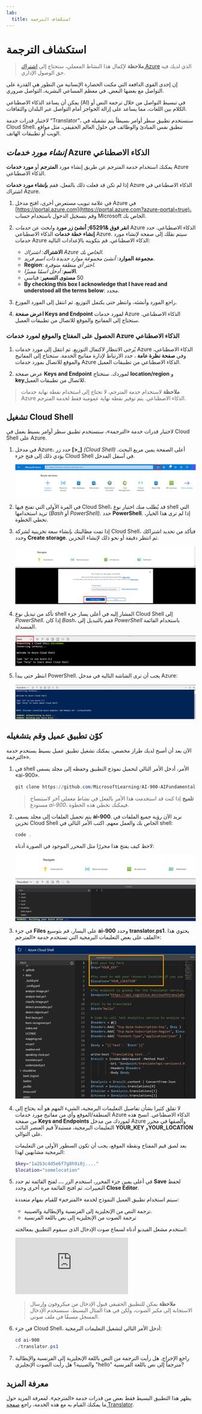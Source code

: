 ```yaml
---
lab:
  title: استكشاف الترجمة
---
```


# استكشاف الترجمة

> **ملاحظة** لإكمال هذا النشاط المعملي، ستحتاج إلى [اشتراك Azure](https://azure.microsoft.com/free?azure-portal=true) الذي لديك فيه حق الوصول الإداري.

إن إحدى القوى الدافعة التي مكنت الحضارة الإنسانية من التطور هي القدرة على التواصل مع بعضها البعض. في معظم المساعي البشرية، التواصل ضروري.

يمكن أن يساعد الذكاء الاصطناعي (AI) في تبسيط التواصل من خلال ترجمة النص أو الكلام بين اللغات، مما يساعد على إزالة الحواجز أمام التواصل عبر البلدان والثقافات.

لاختبار قدرات خدمة “Translator”، سنستخدم تطبيق سطر أوامر بسيطاً يتم تشغيله في Cloud Shell. تنطبق نفس المبادئ والوظائف في حلول العالم الحقيقي، مثل مواقع الويب أو تطبيقات الهاتف.

## *إنشاء مورد خدمات* Azure الذكاء الاصطناعي

يمكنك استخدام خدمة المترجم عن طريق إنشاء مورد **المترجم** أو **مورد خدمات** Azure الذكاء الاصطناعي.

إذا لم تكن قد فعلت ذلك بالفعل، فقم **بإنشاء مورد خدمات** Azure الذكاء الاصطناعي في اشتراك Azure.

1. في علامة تبويب مستعرض أخرى، افتح مدخل Azure في [https://portal.azure.com](https://portal.azure.com?azure-portal=true)، وقم بتسجيل الدخول باستخدام حساب Microsoft الخاص بك.

1. **انقر فوق &65291; أنشئ زر مورد** وابحث عن *خدمات* Azure الذكاء الاصطناعي. حدد **إنشاء** **خطة خدمات** الذكاء الاصطناعي Azure. سيتم نقلك إلى صفحة لإنشاء مورد خدمات Azure الذكاء الاصطناعي. قم بتكوينه بالإعدادات التالية:
    - **الاشتراك**: *اشتراك Azure الخاص بك*.
    - **مجموعة الموارد**: *أنشئ مجموعة موارد جديدة ذات اسم فريد*.
    - **Region**: *اختر أي منطقة متوفرة*.
    - **الاسم**: *أدخل اسمًا مميزًا*.
    - **مستوى التسعير**: قياسي S0
    - **By checking this box I acknowledge that I have read and understood all the terms below**: محدد.

1. راجع المورد وأنشئه، وانتظر حتى يكتمل التوزيع. ثم انتقل إلى المورد الموزع.

1. **اعرض صفحة Keys and Endpoint** لمورد خدمات Azure الذكاء الاصطناعي. ستحتاج إلى المفاتيح والموقع للاتصال من تطبيقات العميل.

### الحصول على المفتاح والموقع لمورد خدمات Azure الذكاء الاصطناعي

1. يُرجى الانتظار لاكتمال التوزيع. ثم انتقل إلى مورد خدمات Azure الذكاء الاصطناعي، وفي **صفحة نظرة عامة** ، حدد الارتباط لإدارة مفاتيح الخدمة. ستحتاج إلى المفاتيح والموقع للاتصال بمورد خدمات Azure الذكاء الاصطناعي من تطبيقات العميل.

1. عرض صفحة **Keys and Endpoint** لموردك. ستحتاج **location/region** و **key**للاتصال من تطبيقات العميل.

> **ملاحظة** لاستخدام خدمة المترجم، لا تحتاج إلى استخدام نقطة نهاية خدمات Azure الذكاء الاصطناعي. يتم توفير نقطة نهاية عمومية فقط لخدمة المترجم. 

## تشغيل Cloud Shell

لاختبار قدرات خدمة «الترجمة»، سنستخدم تطبيق سطر أوامر بسيط يعمل في Cloud Shell على Azure. 

1. في مدخل Azure، حدد زر **[>_]** *(Cloud Shell)* أعلى الصفحة يمين مربع البحث. يؤدي ذلك إلى فتح جزء Cloud Shell في أسفل المدخل.

    ![بدء تشغيل Cloud Shell بالنقر على الرمز الموجود على يمين مربع البحث العلوي](media/translate-text-and-speech/powershell-portal-guide-1.png)

1. في المرة الأولى التي تفتح فيها Cloud Shell، قد يُطلب منك اختيار نوع shell التي تريد استخدامها (*Bash* أو *PowerShell).* حدد **PowerShell**. إذا لم ترى هذا الخيار، تخطي الخطوة.  

1. إذا تمت مطالبتك بإنشاء سعة تخزينية لشركة Cloud Shell، فتأكد من تحديد اشتراكك وحدد **Create storage**. ثم انتظر دقيقة أو نحو ذلك لإنشاء التخزين.

    ![أنشئ التخزين بالنقر فوق «confirm».](media/translate-text-and-speech/powershell-portal-guide-2.png)

1. تأكد من تبديل نوع shell المشار إليه في أعلى يسار جزء Cloud Shell إلى *PowerShell*. إذا كان *Bash*، فقم بالتبديل إلى *PowerShell* باستخدام القائمة المنسدلة. 

    ![كيفية العثور على القائمة المنسدلة ناحية اليسار للتبديل إلى PowerShell](media/translate-text-and-speech/powershell-portal-guide-3.png) 

1. انتظر حتى يبدأ PowerShell. يجب أن ترى الشاشة التالية في مدخل Azure:  

    ![انتظر حتى يبدأ PowerShell.](media/translate-text-and-speech/powershell-prompt.png)

## كوّن تطبيق عميل وقم بتشغيله

الآن بعد أن أصبح لديك طراز مخصص، يمكنك تشغيل تطبيق عميل بسيط يستخدم خدمة «الترجمة».

1. في shell الأمر، أدخل الأمر التالي لتحميل نموذج التطبيق وحفظه إلى مجلد يسمى «ai-900».

    ```PowerShell
    git clone https://github.com/MicrosoftLearning/AI-900-AIFundamentals ai-900
    ```

    >**تلميح** إذا كنت قد استخدمت هذا الأمر بالفعل في نشاط معملي آخر لاستنساخ مستودع *ai-900*، فيمكنك تخطي هذه الخطوة.

1. يتم تحميل الملفات إلى مجلد يسمى **ai-900**. نريد الآن رؤية جميع الملفات في تخزين Cloud Shell الخاص بك والعمل معهم. اكتب الأمر التالي في shell: 

     ```PowerShell
    code .
    ```

    لاحظ كيف يفتح هذا محررًا مثل المحرر الموجود في الصورة أدناه: 

    ![محرر التعليمات البرمجية.](media/translate-text-and-speech/powershell-portal-guide-4.png)

1. في جزء **Files** على اليسار، قم بتوسيع **ai-900** وحدد **translator.ps1**. يحتوي هذا الملف على بعض التعليمات البرمجية التي تستخدم خدمة «المترجم»:

    ![المحرر الذي يحتوي على تعليمات برمجية لاستخدام خدمة «المترجم»](media/translate-text-and-speech/translate-code.png)

1. لا تقلق كثيرا بشأن تفاصيل التعليمات البرمجية، الشيء المهم هو أنه يحتاج إلى المنطقة/الموقع وأي من مفاتيح مورد خدمات Azure الذكاء الاصطناعي. انسخ هذه من صفحة **Keys and Endpoints** لموردك من مدخل Azure وألصقها في محرر التعليمات البرمجية، مستبدلاً قيم العنصر النائب **YOUR_KEY** و**YOUR_LOCATION** على التوالي.

    بعد لصق قيم المفتاح ونقطة الموقع، يجب أن تكون السطور الأولى من التعليمات البرمجية مشابهين لهذا:

    ```PowerShell
    $key="1a2b3c4d5e6f7g8h9i0j...."
    $location="somelocation"
    ```

1. في أعلى يمين جزء المحرر، استخدم الزر **...** لفتح القائمة ثم حدد **Save** لحفظ التغييرات. ثم افتح القائمة مرة أخرى وحدد **Close Editor**.

    سيتم استخدام تطبيق العميل النموذج لخدمة «المترجم» للقيام بمهام متعددة:
    - ترجمة النص من الإنجليزية إلى الفرنسية والإيطالية والصينية.
    - ترجمة الصوت من الإنجليزية إلى نص باللغة الفرنسية

    استخدم مشغل الفيديو أدناه لسماع صوت الإدخال الذي سيقوم التطبيق بمعالجته:

    <div class="embeddedvideo"><iframe src="https://www.microsoft.com/videoplayer/embed/RWORN0" frameborder="0" allowfullscreen="true" data-linktype="external"></iframe></div>


    > **ملاحظة** يمكن للتطبيق الحقيقي قبول الإدخال من ميكروفون وإرسال الاستجابة إلى مكبر الصوت، ولكن في هذا المثال البسيط، سنستخدم الإدخال المسجل مسبقًا في ملف صوتي.

1. في جزء Cloud Shell، أدخل الأمر التالي لتشغيل التعليمات البرمجية:

    ```PowerShell
    cd ai-900
    ./translator.ps1
    ```

1. راجع الإخراج. هل رأيت الترجمة من النص باللغة الإنجليزية إلى الفرنسية والإيطالية والصينية؟  هل رأيت الصوت الإنجليزي "hello" مترجماً إلى نص باللغة الفرنسية?

## معرفة المزيد

يظهر هذا التطبيق البسيط فقط بعض من قدرات خدمة «المترجم». لمعرفة المزيد حول ما يمكنك القيام به مع هذه الخدمة، راجع [صفحة Translator](https://docs.microsoft.com/azure/cognitive-services/translator/translator-overview).